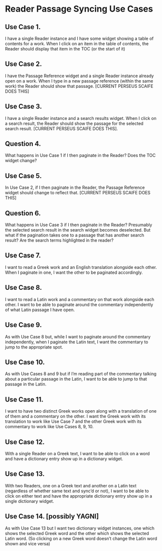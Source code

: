 # Reader Passage Syncing Use Cases


## Use Case 1.

I have a single Reader instance and I have some widget showing a table of contents for a work. When I click on an item in the table of contents, the Reader should display that item in the TOC (or the start of it)

## Use Case 2.

I have the Passage Reference widget and a single Reader instance already open on a work. When I type in a new passage reference (within the same work) the Reader should show that passage. [CURRENT PERSEUS SCAIFE DOES THIS]

## Use Case 3.

I have a single Reader instance and a search results widget. When I click on a search result, the Reader should show the passage for the selected search result. [CURRENT PERSEUS SCAIFE DOES THIS].

## Question 4.

What happens in Use Case 1 if I then paginate in the Reader? Does the TOC widget change?

## Use Case 5.

In Use Case 2, if I then paginate in the Reader, the Passage Reference widget should change to reflect that. [CURRENT PERSEUS SCAIFE DOES THIS]

## Question 6.

What happens in Use Case 3 if I then paginate in the Reader? Presumably the selected search result in the search widget becomes deselected. But what if the pagination takes one to a passage that has another search result? Are the search terms highlighted in the reader?

## Use Case 7.

I want to read a Greek work and an English translation alongside each other. When I paginate in one, I want the other to be paginated accordingly.

## Use Case 8.

I want to read a Latin work and a commentary on that work alongside each other. I want to be able to paginate around the commentary independently of what Latin passage I have open.

## Use Case 9.

As with Use Case 8 but, while I want to paginate around the commentary independently, when I paginate the Latin text, I want the commentary to jump to the appropriate spot.

## Use Case 10.

As with Use Cases 8 and 9 but if I’m reading part of the commentary talking about a particular passage in the Latin, I want to be able to jump to that passage in the Latin.

## Use Case 11.

I want to have two distinct Greek works open along with a translation of one of them and a commentary on the other. I want the Greek work with its translation to work like Use Case 7 and the other Greek work with its commentary to work like Use Cases 8, 9, 10.

## Use Case 12.

With a single Reader on a Greek text, I want to be able to click on a word and have a dictionary entry show up in a dictionary widget.

## Use Case 13.

With two Readers, one on a Greek text and another on a Latin text (regardless of whether same text and sync’d or not), I want to be able to click on either text and have the appropriate dictionary entry show up in a single dictionary widget.

## Use Case 14. [possibly YAGNI]

As with Use Case 13 but I want two dictionary widget instances, one which shows the selected Greek word and the other which shows the selected Latin word. (So clicking on a new Greek word doesn’t change the Latin word shown and vice versa)
